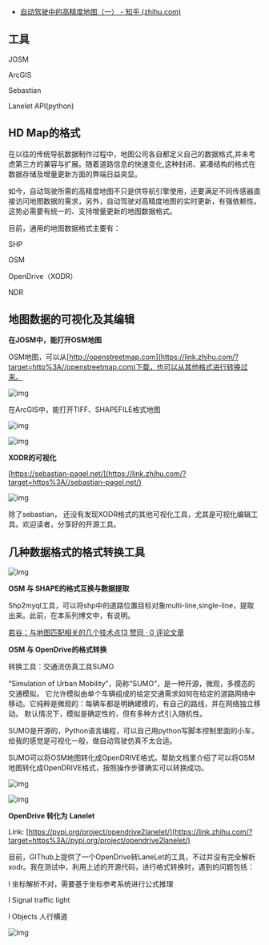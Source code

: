 - [自动驾驶中的高精度地图（一） - 知乎 (zhihu.com)](https://zhuanlan.zhihu.com/p/393715053)

## **工具**

JOSM

ArcGIS

Sebastian

Lanelet API(python)

## **HD Map的格式**

在以往的传统导航数据制作过程中，地图公司各自都定义自己的数据格式,并未考虑第三方的兼容与扩展。随着道路信息的快速变化,这种封闭、紧凑结构的格式在数据存储及增量更新方面的弊端日益突显。

如今，自动驾驶所需的高精度地图不只是供导航引擎使用，还要满足不同传感器直接访问地图数据的需求，另外，自动驾驶对高精度地图的实时更新，有强依赖性。这势必需要有统一的、支持增量更新的地图数据格式。

目前，通用的地图数据格式主要有：

SHP

OSM

OpenDrive（XODR）

NDR

## **地图数据的可视化及其编辑**

**在JOSM中，能打开OSM地图**

OSM地图，可以从[http://openstreetmap.com](https://link.zhihu.com/?target=http%3A//openstreetmap.com)下载，也可以从其他格式进行转换过来。

![img](https://pic4.zhimg.com/80/v2-199d49d925de796b8291ac10a3792e5b_720w.jpg)

在ArcGIS中，能打开TIFF、SHAPEFILE格式地图

![img](https://pic1.zhimg.com/80/v2-b67c308cdf464d89e29c022598a6d040_720w.jpg)

![img](https://pic4.zhimg.com/80/v2-4348d2bffad386e90f7721700a27fd17_720w.jpg)

**XODR的可视化**

[https://sebastian-pagel.net/](https://link.zhihu.com/?target=https%3A//sebastian-pagel.net/)

![img](https://pic1.zhimg.com/80/v2-bf031a57b36f0c05c287a87e078635a4_720w.jpg)

除了sebastian， 还没有发现XODR格式的其他可视化工具，尤其是可视化编辑工具。欢迎读者，分享好的开源工具。

## **几种数据格式的格式转换工具**

![img](https://pic3.zhimg.com/80/v2-b4a2f99029b4283c5ccf0f83ec59c3ee_720w.jpg)

**OSM 与 SHAPE的格式互换与数据提取**

Shp2myql工具，可以将shp中的道路位置目标对象multi-line,single-line，提取出来。此前，在本系列博文中，有说明。

[若谷：与地图匹配相关的几个技术点13 赞同 · 0 评论文章](https://zhuanlan.zhihu.com/p/370560757)

**OSM 与 OpenDrive的格式转换**

转换工具：交通流仿真工具SUMO

“Simulation of Urban Mobility”，简称“SUMO”，是一种开源，微观，多模态的交通模拟。 它允许模拟由单个车辆组成的给定交通需求如何在给定的道路网络中移动。它纯粹是微观的：每辆车都是明确建模的，有自己的路线，并在网络独立移动。 默认情况下，模拟是确定性的，但有多种方式引入随机性。

SUMO是开源的，Python语言编程，可以自己用python写脚本控制里面的小车，给我的感觉是可视化一般，做自动驾驶仿真不太合适。

SUMO可以将OSM地图转化成OpenDRIVE格式。帮助文档里介绍了可以将OSM地图转化成OpenDRIVE格式，按照操作步骤确实可以转换成功。

![img](https://pic3.zhimg.com/80/v2-004815dc0cdddb00e03ec0b36b2a0b72_720w.jpg)

![img](https://pic2.zhimg.com/80/v2-4d64912b851be3251af4e36f375bc969_720w.jpg)

**OpenDrive 转化为** **Lanelet**

Link: [https://pypi.org/project/opendrive2lanelet/](https://link.zhihu.com/?target=https%3A//pypi.org/project/opendrive2lanelet/)

目前，GIThub上提供了一个OpenDrive转LaneLet的工具，不过并没有完全解析xodr。我在测试中，利用上述的开源代码，进行格式转换时，遇到的问题包括：

l 坐标解析不对，需要基于坐标参考系统进行公式推理

l Signal traffic light

l Objects 人行横道

![img](https://pic3.zhimg.com/80/v2-189c4a7560af18ec8a5a6b6a307f5476_720w.jpg)